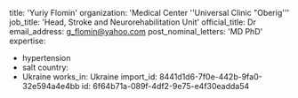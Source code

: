 title: 'Yuriy Flomin'
organization: 'Medical Center ''Universal Clinic "Oberig'''
job_title: 'Head, Stroke and Neurorehabilitation Unit'
official_title: Dr
email_address: g_flomin@yahoo.com
post_nominal_letters: 'MD PhD'
expertise:
  - hypertension
  - salt
country:
  - Ukraine
works_in: Ukraine
import_id: 8441d1d6-7f0e-442b-9fa0-32e594a4e4bb
id: 6f64b71a-089f-4df2-9e75-e4f30eadda54
